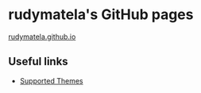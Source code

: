 rudymatela's GitHub pages
=========================

[rudymatela.github.io](https://rudymatela.github.io)

## Useful links

* [Supported Themes](https://pages.github.com/themes/)
